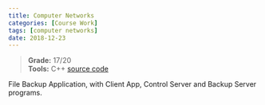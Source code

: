 ```yaml
---
title: Computer Networks
categories: [Course Work]
tags: [computer networks]
date: 2018-12-23
---
```


> **Grade:** 17/20  
> **Tools:** C++
> [source code](https://github.com/Pedro-Bernardo/Computer-Networks-Course-Project)

File Backup Application, with Client App, Control Server and Backup Server programs.
